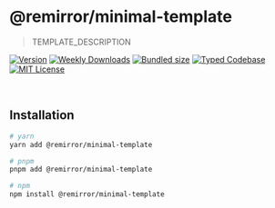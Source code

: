 # @remirror/minimal-template

> TEMPLATE_DESCRIPTION

[![Version][version]][npm] [![Weekly Downloads][downloads-badge]][npm] [![Bundled size][size-badge]][size] [![Typed Codebase][typescript]](#) [![MIT License][license]](#)

[version]: https://flat.badgen.net/npm/v/@remirror/minimal-template/next
[npm]: https://npmjs.com/package/@remirror/minimal-template/v/next
[license]: https://flat.badgen.net/badge/license/MIT/purple
[size]: https://bundlephobia.com/result?p=@remirror/minimal-template@next
[size-badge]: https://flat.badgen.net/bundlephobia/minzip/@remirror/minimal-template@next
[typescript]: https://flat.badgen.net/badge/icon/TypeScript?icon=typescript&label
[downloads-badge]: https://badgen.net/npm/dw/@remirror/minimal-template/red?icon=npm

<br />

## Installation

```bash
# yarn
yarn add @remirror/minimal-template

# pnpm
pnpm add @remirror/minimal-template

# npm
npm install @remirror/minimal-template
```

<br />
